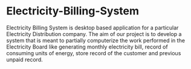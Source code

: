 # Electricity-Billing-System
Electricity Billing System is desktop based application for a particular Electricity Distribution company. The aim of our project is to develop a system that is meant to partially computerize the work performed in the Electricity Board like generating monthly electricity bill, record of consuming units of energy, store record of the customer and previous unpaid record.
